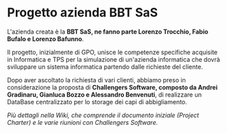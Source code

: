 # Progetto azienda BBT SaS


L'azienda creata è la **BBT SaS, ne fanno parte Lorenzo Trocchio, Fabio Bufalo e Lorenzo Bafunno**.

Il progetto, inizialmente di GPO, unisce le competenze specifiche acquisite in Informatica e TPS per la simulazione di un'azienda informatica che dovrà sviluppare un sistema informatica partendo dalle richieste del cliente.

Dopo aver ascoltato la richiesta di vari clienti, abbiamo preso in considerazione la proposta di **Challengers Software, composto da Andrei Gradinaru, Gianluca Bozzo e Alessandro Benvenuti**, di realizzare un DataBase centralizzato per lo storage dei capi di abbigliamento.

_Più dettagli nella Wiki, che comprende il documento iniziale (Project Charter) e le varie riunioni con Challengers Software._


